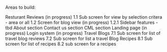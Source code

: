 Areas to build:

Resturant Reviews (in progress)
1.1 Sub screen for view by selection critera - area or all
1.2 Screen for blog view (in progress) 1.2.1 Sidebar features - tbd
About section
Contact us section
CML section
Landing page (in progress)
Login system (in progress)
Travel Blogs
7.1 Sub screen for list of travel blog reviews
7.2 Sub screen for list a travel Blog
Recipes
8.1 Sub screen for list of recipes
8.2 sub screen for a recipes